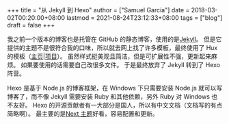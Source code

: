 +++
title = "从 Jekyll 到 Hexo"
author = ["Samuel Garcia"]
date = 2018-03-02T00:20:00+08:00
lastmod = 2021-08-24T23:12:33+08:00
tags = ["blog"]
draft = false
+++

我之前一个版本的博客也是托管在 GitHub 的静态博客，使用的是[Jekyll](https://www.jekyll.com.cn/)。
但是它提供的主题不是很符合我的口味，所以就去网上找了许多模板，最终使用了 Hux 的模板（[主页](http://huangxuan.me/)|[项目](https://github.com/Huxpro/huxpro.github.io)）。
虽然样式挺美观且简洁，但是可扩展性不强，更新起来麻烦。
如果要使用的话需要自己改很多文件。
于是最终放弃了 Jekyll 转到了 Hexo 阵营。

Hexo 是基于 Node.js 的博客框架，在 Windows 下只需要安装 Node.js 就可以写博客了，而不像 Jekyll 需要安装 Ruby 和其他依赖，另外 Ruby 对 Windows 也不友好。
Hexo 的开源贡献者有一大部分是国人，所以有中文文档（文档写的有点简略啊）。
最主要的是[Next 主题](http://theme-next.iissnan.com/)好看，容易配置和更新。
